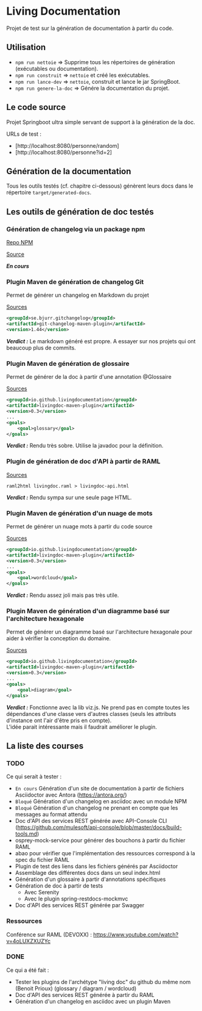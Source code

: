 # Living Documentation

Projet de test sur la génération de documentation à partir du code.


## Utilisation

- `npm run nettoie` => Supprime tous les répertoires de génération (exécutables ou documentation).
- `npm run construit` => `nettoie` et créé les exécutables.
- `npm run lance-dev` => `nettoie`, construit et lance le jar SpringBoot.
- `npm run genere-la-doc` => Génére la documentation du projet.


## Le code source

Projet Springboot ultra simple servant de support à la génération de la doc.

URLs de test : 
- [http://localhost:8080/personne/random]
- [http://localhost:8080/personne?id=2]


## Génération de la documentation

Tous les outils testés (cf. chapitre ci-dessous) génèrent leurs docs dans le répertoire `target/generated-docs`.


## Les outils de génération de doc testés

### Génération de changelog via un package npm

[Repo NPM](https://www.npmjs.com/package/gitlog)

[Source](https://github.com/domharrington/node-gitlog)

**_En cours_** 


### Plugin Maven de génération de changelog Git

Permet de générer un changelog en Markdown du projet

[Sources](https://github.com/tomasbjerre/git-changelog-maven-plugin)

```xml
<groupId>se.bjurr.gitchangelog</groupId>
<artifactId>git-changelog-maven-plugin</artifactId>
<version>1.44</version>
```
**_Verdict :_** Le markdown généré est propre. A essayer sur nos projets qui ont beaucoup plus de commits.


### Plugin Maven de génération de glossaire

Permet de générer de la doc à partir d'une annotation @Glossaire

[Sources](https://github.com/LivingDocumentation/livingdoc-maven-plugin)

```xml
<groupId>io.github.livingdocumentation</groupId>
<artifactId>livingdoc-maven-plugin</artifactId>
<version>0.3</version>
...
<goals>
    <goal>glossary</goal>
</goals>
```
**_Verdict :_** Rendu très sobre. Utilise la javadoc pour la définition.



### Plugin de génération de doc d'API à partir de RAML

[Sources](https://github.com/raml2html/raml2html)

```text
raml2html livingdoc.raml > livingdoc-api.html
```

**_Verdict :_** 
Rendu sympa sur une seule page HTML.



### Plugin Maven de génération d'un nuage de mots

Permet de générer un nuage mots à partir du code source

[Sources](https://github.com/LivingDocumentation/livingdoc-maven-plugin)

```xml
<groupId>io.github.livingdocumentation</groupId>
<artifactId>livingdoc-maven-plugin</artifactId>
<version>0.3</version>
...
<goals>
    <goal>wordcloud</goal>
</goals>
```

**_Verdict :_** Rendu assez joli mais pas très utile.



### Plugin Maven de génération d'un diagramme basé sur l'architecture hexagonale

Permet de générer un diagramme basé sur l'architecture hexagonale pour aider à vérifier la conception du domaine. 

[Sources](https://github.com/LivingDocumentation/livingdoc-maven-plugin)

```xml
<groupId>io.github.livingdocumentation</groupId>
<artifactId>livingdoc-maven-plugin</artifactId>
<version>0.3</version>
...
<goals>
    <goal>diagram</goal>
</goals>
```

**_Verdict :_** Fonctionne avec la lib viz.js. Ne prend pas en 
compte toutes les dépendances d'une classe vers d'autres classes (seuls les attributs d'instance ont l'air d'être pris en compte).  
L'idée parait intéressante mais il faudrait améliorer le plugin. 



## La liste des courses

### TODO
Ce qui serait à tester :
- `En cours` Génération d'un site de documentation à partir de fichiers Asciidoctor avec Antora (https://antora.org/)
- `Bloqué` Génération d'un changelog en asciidoc avec un module NPM
- `Bloqué` Génération d'un changelog ne prenant en compte que les messages au format attendu
- Doc d'API des services REST générée avec API-Console CLI (https://github.com/mulesoft/api-console/blob/master/docs/build-tools.md)
- osprey-mock-service pour générer des bouchons à partir du fichier RAML
- abao pour vérifier que l'implémentation des ressources correspond à la spec du fichier RAML
- Plugin de test des liens dans les fichiers générés par Asciidoctor
- Assemblage des différentes docs dans un seul index.html
- Génération d'un glossaire à partir d'annotations spécifiques
- Génération de doc à partir de tests
  - Avec Serenity
  - Avec le plugin spring-restdocs-mockmvc
- Doc d'API des services REST générée par Swagger

### Ressources

Conférence sur RAML (DEVOXX) : https://www.youtube.com/watch?v=4oLUXZXUZYc

### DONE

Ce qui a été fait :
- Tester les plugins de l'archétype "living doc" du github du même nom (Benoit Prioux) (glossary / diagram / wordcloud)
- Doc d'API des services REST générée à partir du RAML
- Génération d'un changelog en asciidoc avec un plugin Maven

